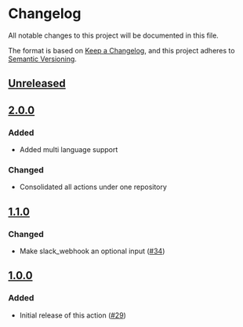 # Changelog

All notable changes to this project will be documented in this file.

The format is based on [Keep a Changelog](https://keepachangelog.com/en/1.0.0/),
and this project adheres to [Semantic Versioning](https://semver.org/spec/v2.0.0.html).

## [Unreleased]

## [2.0.0]

### Added

- Added multi language support

### Changed

- Consolidated all actions under one repository

## [1.1.0]

### Changed

- Make slack_webhook an optional input ([#34](https://github.com/MetaMask/action-security-code-scanner/pull/34))

## [1.0.0]

### Added

- Initial release of this action ([#29](https://github.com/MetaMask/action-security-code-scanner/pull/29))

[Unreleased]: https://github.com/metamask/action-security-code-scanner/compare/v2.0.0...HEAD
[2.0.0]: https://github.com/metamask/action-security-code-scanner/compare/v1.1.0...v2.0.0
[1.1.0]: https://github.com/metamask/action-security-code-scanner/compare/v1.0.0...v1.1.0
[1.0.0]: https://github.com/metamask/action-security-code-scanner/releases/tag/v1.0.0
